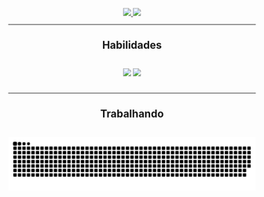  
<div align="center"> 
  <a href="mailto:fkauan130@gmail.com">
    <img src="https://img.shields.io/badge/Gmail-333333?style=for-the-badge&logo=gmail&logoColor=red" />
  </a>
  <a href="https://linkedin.com/in/antonysousafrr" target="_blank">
    <img src="https://img.shields.io/badge/LinkedIn-0077B5?style=for-the-badge&logo=linkedin&logoColor=white" target="_blank" />
  </a>
</div>

 <hr/>
 
<h2 align="center">Habilidades</h2>
<br/>
<div align="center">
    <img src="https://skillicons.dev/icons?i=react,html,css,vscode,github,figma,git" />
    <img src="https://skillicons.dev/icons?i=nodejs,python,javascript,typescript,express,java,nextjs,mysql" /><br>
</div>

<br/>
<hr/>

<div align="center">
  <h2> Trabalhando </h2>
  <br>
  <img alt="snake eating my contributions" src="https://raw.githubusercontent.com/kauansousaq12/salesp07/output/github-contribution-grid-snake-dark.svg?palette=github-darkg" />
  
  <br/>
</div>

<br/>
